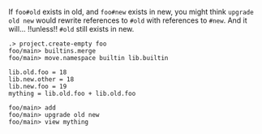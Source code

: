 If `foo#old` exists in old, and `foo#new` exists in new, you might think `upgrade old new` would rewrite references to
`#old` with references to `#new`. And it will... !!unless!! `#old` still exists in new.

```ucm:hide
.> project.create-empty foo
foo/main> builtins.merge
foo/main> move.namespace builtin lib.builtin
```

```unison
lib.old.foo = 18
lib.new.other = 18
lib.new.foo = 19
mything = lib.old.foo + lib.old.foo
```

```ucm
foo/main> add
foo/main> upgrade old new
foo/main> view mything
```
